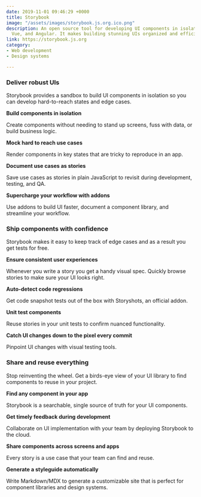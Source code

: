 ```yaml
---
date: 2019-11-01 09:46:29 +0000
title: Storybook
image: "/assets/images/storybook.js.org.ico.png"
description: An open source tool for developing UI components in isolation for React,
  Vue, and Angular. It makes building stunning UIs organized and efficient.
link: https://storybook.js.org
category:
- Web development
- Design systems

---
```

### Deliver robust UIs

Storybook provides a sandbox to build UI components in isolation so you can develop hard-to-reach states and edge cases.  
  
**Build components in isolation**

Create components without needing to stand up screens, fuss with data, or build business logic.

**Mock hard to reach use cases**

Render components in key states that are tricky to reproduce in an app.

**Document use cases as stories**

Save use cases as stories in plain JavaScript to revisit during development, testing, and QA.

**Supercharge your workflow with addons**

Use addons to build UI faster, document a component library, and streamline your workflow.

### Ship components with confidence

Storybook makes it easy to keep track of edge cases and as a result you get tests for free.

**Ensure consistent user experiences**

Whenever you write a story you get a handy visual spec. Quickly browse stories to make sure your UI looks right.

**Auto-detect code regressions**

Get code snapshot tests out of the box with Storyshots, an official addon.

**Unit test components**

Reuse stories in your unit tests to confirm nuanced functionality.

**Catch UI changes down to the pixel every commit**

Pinpoint UI changes with visual testing tools.

### Share and reuse everything

Stop reinventing the wheel. Get a birds-eye view of your UI library to find components to reuse in your project.

**Find any component in your app**

Storybook is a searchable, single source of truth for your UI components.

**Get timely feedback during development**

Collaborate on UI implementation with your team by deploying Storybook to the cloud.

**Share components across screens and apps**

Every story is a use case that your team can find and reuse.

**Generate a styleguide automatically**

Write Markdown/MDX to generate a customizable site that is perfect for component libraries and design systems.